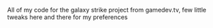 All of my code for the galaxy strike project from gamedev.tv, few little tweaks here and there for my preferences
